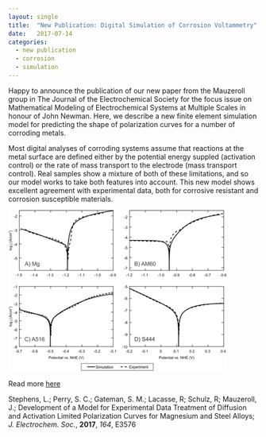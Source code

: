 ```yaml
---
layout: single
title:  "New Publication: Digital Simulation of Corrosion Voltammetry"
date:   2017-07-14
categories: 
  - new publication
  - corrosion
  - simulation
---
```


Happy to announce the publication of our new paper from the Mauzeroll group in The Journal of the Electrochemical Society for the focus issue on Mathematical Modeling of Electrochemical Systems at Multiple Scales in honour of John Newman. Here, we describe a new finite element simulation model for predicting the shape of polarization curves for a number of corroding metals.

Most digital analyses of corroding systems assume that reactions at the metal surface are defined either by the potential energy suppled (activation control) or the rate of mass transport to the electrode (mass transport control). Real samples show a mixture of both of these limitations, and so our model works to take both features into account. This new model shows excellent agreement with experimental data, both for corrosive resistant and corrosion susceptible materials.

![Stephens et al, *J. Electrochem. Soc.*, **2017**, *164*, E3576](/images_posts/2017-07-14/Corrosion.png)

Read more [here](https://doi.org/10.1149/2.0591711jes)

Stephens, L.; Perry, S. C.; Gateman, S. M.; Lacasse, R; Schulz, R; Mauzeroll, J.; Development of a Model for Experimental Data Treatment of Diffusion and Activation Limited Polarization Curves for Magnesium and Steel Alloys; *J. Electrochem. Soc.*, **2017**, *164*, E3576